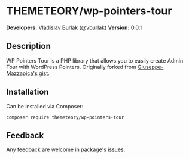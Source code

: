 # THEMETEORY/wp-pointers-tour

**Developers:**
[Vladislav Burlak](https://github.com/vburlak) ([@vburlak](https://twitter.com/vburlak)) 
**Version:** 0.0.1

## Description
WP Pointers Tour is a  PHP library that allows you to easily create Admin Tour with WordPress Pointers.
Originally forked from [Giuseppe-Mazzapica's gist](https://gist.github.com/Giuseppe-Mazzapica/5e3ddad68e5e3a02f45f).

## Installation
Can be installed via Composer:
```
composer require themeteory/wp-pointers-tour
```

## Feedback
Any feedback are welcome in package's [issues](https://github.com/THEMETEORY/wp-pointers-tour/issues).
